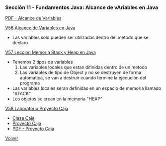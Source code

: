 ### Sección 11 - Fundamentos Java: Alcance de vAriables en Java
[PDF - Alcance de Variables](apuntes/09-03-AlcanceVariables-CFJ.pdf)

[V56 Alcance de Variables en Java](V56_Alcance_de_Variables_en_Java/src/operaciones/PruebaAritmetica.java)
- Las variables solo pueden ser utilizadas dentro del metodo que se declaro

[V57 Lección Memoria Stack y Heap en Java](V57_Leccion_Memoria_Stack_y_Heap_en_Java/src/operaciones/PruebaAritmetica.java)
- Tenemos 2 tipos de variables
    1. Las variables locales que estan difinidas dentro de un metodo
    2. Las variables de tipo de Object y no se destruyen de forma automatica,
        se van a destruir cuando termine la ejecución del programa
- Las variables locales seran definidas en un espacio de memoria llamado "STACK"
- Los objetos se crean en la memoria "HEAP"

[V58 Laboratorio Proyecto Caja](V58_Laboratorio_Proyecto_Caja/src/proyecto)
- [Clase Caja](V58_Laboratorio_Proyecto_Caja/src/proyecto/Caja.java)
- [Proyecto Caja](V58_Laboratorio_Proyecto_Caja/src/proyecto/ProyectoCaja.java)
- [PDF - Proyecto Caja](apuntes/09-05-LaboratorioCaja-CFJ.pdf)

[Volver](../)